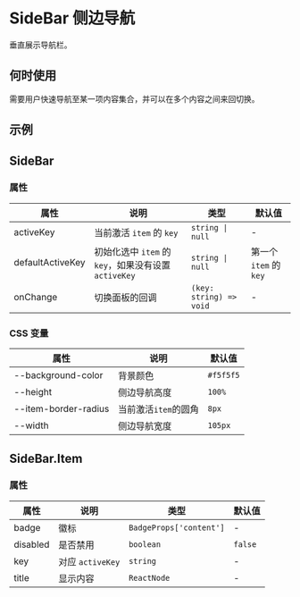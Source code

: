 # SideBar 侧边导航

垂直展示导航栏。

## 何时使用

需要用户快速导航至某一项内容集合，并可以在多个内容之间来回切换。

## 示例

<code src="./demos/demo1.tsx"></code>

<code src="./demos/demo2.tsx"></code>

<code src="./demos/demo3.tsx"></code>

<code src="./demos/demo4.tsx"></code>

## SideBar

### 属性

| 属性 | 说明 | 类型 | 默认值 |
| --- | --- | --- | --- |
| activeKey | 当前激活 `item` 的 `key` | `string \| null` | - |
| defaultActiveKey | 初始化选中 `item` 的 `key`，如果没有设置 `activeKey` | `string \| null` | 第一个 `item` 的 `key` |
| onChange | 切换面板的回调 | `(key: string) => void` | - |

### CSS 变量

| 属性                 | 说明                 | 默认值    |
| -------------------- | -------------------- | --------- |
| --background-color   | 背景颜色             | `#f5f5f5` |
| --height             | 侧边导航高度         | `100%`    |
| --item-border-radius | 当前激活`item`的圆角 | `8px`     |
| --width              | 侧边导航宽度         | `105px`   |

## SideBar.Item

### 属性

| 属性     | 说明             | 类型                    | 默认值  |
| -------- | ---------------- | ----------------------- | ------- |
| badge    | 徽标             | `BadgeProps['content']` | -       |
| disabled | 是否禁用         | `boolean`               | `false` |
| key      | 对应 `activeKey` | `string`                | -       |
| title    | 显示内容         | `ReactNode`             | -       |
